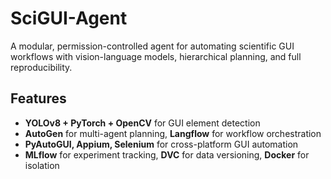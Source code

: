 # SciGUI-Agent

A modular, permission-controlled agent for automating scientific GUI workflows with vision-language models, hierarchical planning, and full reproducibility.

## Features

- **YOLOv8 + PyTorch + OpenCV** for GUI element detection
- **AutoGen** for multi-agent planning, **Langflow** for workflow orchestration
- **PyAutoGUI, Appium, Selenium** for cross-platform GUI automation
- **MLflow** for experiment tracking, **DVC** for data versioning, **Docker** for isolation
